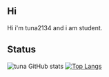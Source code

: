 ## Hi

Hi i'm tuna2134 and i am student.

## Status
![tuna GitHub stats](https://github-readme-stats.vercel.app/api?username=tuna2134&show_icons=true&theme=radical)
[![Top Langs](https://github-readme-stats.vercel.app/api/top-langs/?username=tuna2134&layout=compact)](https://github.com/anuraghazra/github-readme-stats)
